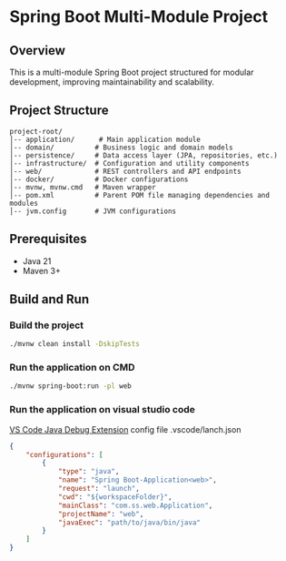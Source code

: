 # Spring Boot Multi-Module Project

## Overview
This is a multi-module Spring Boot project structured for modular development, improving maintainability and scalability.

## Project Structure
```
project-root/
│-- application/      # Main application module
│-- domain/          # Business logic and domain models
│-- persistence/     # Data access layer (JPA, repositories, etc.)
│-- infrastructure/  # Configuration and utility components
│-- web/             # REST controllers and API endpoints
│-- docker/          # Docker configurations
│-- mvnw, mvnw.cmd   # Maven wrapper
│-- pom.xml          # Parent POM file managing dependencies and modules
│-- jvm.config       # JVM configurations
```

## Prerequisites
- Java 21
- Maven 3+

## Build and Run
### Build the project
```sh
./mvnw clean install -DskipTests
```

### Run the application on CMD
```sh
./mvnw spring-boot:run -pl web
```
### Run the application on visual studio code
[VS Code Java Debug Extension](https://marketplace.visualstudio.com/items?itemName=vscjava.vscode-java-debug)
config file .vscode/lanch.json
```json
{
    "configurations": [
        {
            "type": "java",
            "name": "Spring Boot-Application<web>",
            "request": "launch",
            "cwd": "${workspaceFolder}",
            "mainClass": "com.ss.web.Application",
            "projectName": "web",
            "javaExec": "path/to/java/bin/java"
        }
    ]
}
```




